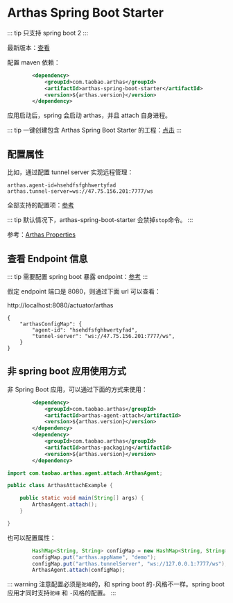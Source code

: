 # Arthas Spring Boot Starter

::: tip
只支持 spring boot 2
:::

最新版本：[查看](https://search.maven.org/search?q=arthas-spring-boot-starter)

配置 maven 依赖：

```xml
        <dependency>
            <groupId>com.taobao.arthas</groupId>
            <artifactId>arthas-spring-boot-starter</artifactId>
            <version>${arthas.version}</version>
        </dependency>
```

应用启动后，spring 会启动 arthas，并且 attach 自身进程。

::: tip
一键创建包含 Arthas Spring Boot Starter 的工程：<a href="https://start.aliyun.com/bootstrap.html/#!dependencies=arthas" target="_blank">点击</a>
:::

## 配置属性

比如，通过配置 tunnel server 实现远程管理：

```
arthas.agent-id=hsehdfsfghhwertyfad
arthas.tunnel-server=ws://47.75.156.201:7777/ws
```

全部支持的配置项：[参考](https://github.com/alibaba/arthas/blob/master/arthas-spring-boot-starter/src/main/java/com/alibaba/arthas/spring/ArthasProperties.java)

::: tip
默认情况下，arthas-spring-boot-starter 会禁掉`stop`命令。
:::

参考：[Arthas Properties](arthas-properties.md)

## 查看 Endpoint 信息

::: tip
需要配置 spring boot 暴露 endpoint：[参考](https://docs.spring.io/spring-boot/docs/current/reference/html/production-ready-features.html#production-ready-endpoints)
:::

假定 endpoint 端口是 8080，则通过下面 url 可以查看：

http://localhost:8080/actuator/arthas

```
{
    "arthasConfigMap": {
        "agent-id": "hsehdfsfghhwertyfad",
        "tunnel-server": "ws://47.75.156.201:7777/ws",
    }
}
```

## 非 spring boot 应用使用方式

非 Spring Boot 应用，可以通过下面的方式来使用：

```xml
        <dependency>
            <groupId>com.taobao.arthas</groupId>
            <artifactId>arthas-agent-attach</artifactId>
            <version>${arthas.version}</version>
        </dependency>
        <dependency>
            <groupId>com.taobao.arthas</groupId>
            <artifactId>arthas-packaging</artifactId>
            <version>${arthas.version}</version>
        </dependency>
```

```java
import com.taobao.arthas.agent.attach.ArthasAgent;

public class ArthasAttachExample {

	public static void main(String[] args) {
		ArthasAgent.attach();
	}

}
```

也可以配置属性：

```java
        HashMap<String, String> configMap = new HashMap<String, String>();
        configMap.put("arthas.appName", "demo");
        configMap.put("arthas.tunnelServer", "ws://127.0.0.1:7777/ws");
        ArthasAgent.attach(configMap);
```

::: warning
注意配置必须是`驼峰`的，和 spring boot 的`-`风格不一样。spring boot 应用才同时支持`驼峰` 和 `-`风格的配置。
:::
